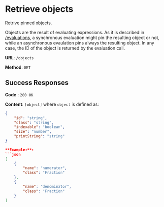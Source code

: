 # Retrieve objects
Retrive pinned objects.

Objects are the result of evaluating expressions. As it is described in [/evaluations](../evaluations/post), a synchronous evaluation might pin the resulting object or not, while an asynchronous evaulation pins always the resulting object. In any case, the ID of the object is returned by the evaluation call.  

**URL**: `/objects`

**Method**: `GET`

## Success Responses

**Code** : `200 OK`

**Content**: `[object]` where `object` is defined as:
```json
{
    "id": "string",
    "class": "string",
    "indexable": "boolean",
    "size": "number",
    "printString": "string"
}

**Example:**:
```json
[
    {
        "name": "numerator",
        "class": "Fraction"
    },
    {
        "name": "denominator",
        "class": "Fraction"
    }
]
```